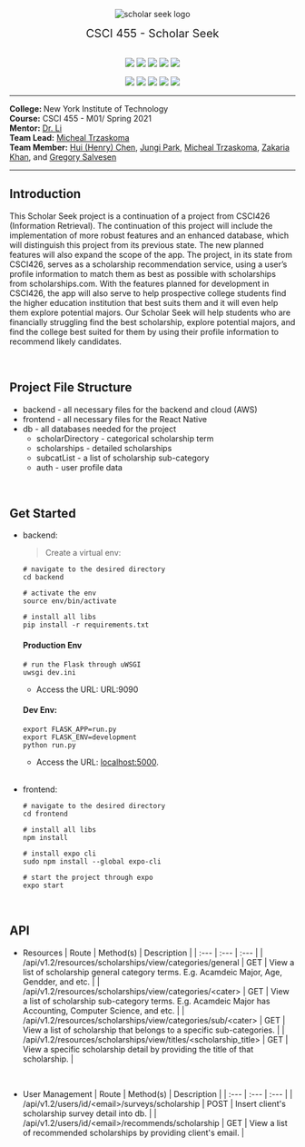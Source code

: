 <center>
<p>
<image
src="./frontend/assets/AppLogo.png"
alt="scholar seek logo"
style="max-height: 300px; max-width: 300px"/>

<br>
<div style="font-size: 20px">CSCI 455 - Scholar Seek</div>
<br>

![](https://shields.io/badge/python-3.8.x-blue??style=flat&logo=python&logoColor=white) 
![](https://img.shields.io/badge/JavaScript-blue?style=flat&logo=JavaScript&logoColor=white&color=blue)
![](https://img.shields.io/badge/react-0.63.2-blue?style=flat&logo=react&logoColor=white&label=React%20Native)
![](https://img.shields.io/badge/npm-7.6.3-blue?style=flat&logo=npm&logoColor=white)
![](https://img.shields.io/badge/expo-40.0.1-blue?style=flat&logo=Expo&logoColor=white&color=blue)

![](https://img.shields.io/badge/flask-1.1.2-blue?style=flat&logo=flask&logoColor=white)
![](https://img.shields.io/badge/selenium-3.141.0-blue?style=flat&logo=selenium&logoColor=white)
![](https://img.shields.io/badge/pytest-6.2.2-blue?style=flat&logo=pytest&logoColor=white)
![](https://img.shields.io/badge/AWS%20EC2-blue?style=flat&logo=Amazon%20AWS&logoColor=white&color=blue)
![](https://img.shields.io/badge/mongodb-3.6.8-blue?style=flat&logo=mongodb&logoColor=white&color=blue)

</p>
</center>

---
<b>College: </b>New York Institute of Technology<br>
<b>Course:</b> CSCI 455 - M01/ Spring 2021<br>
<b>Mentor:</b> <a href="https://www.nyit.edu/bio/wli20">Dr. Li</a><br>
<b>Team Lead:</b> <a href="https://github.com/MichaelTrzaskoma">Micheal Trzaskoma</a><br>
<b>Team Member:</b> <a href="https://hchen98.github.io/">Hui (Henry) Chen</a>, <a href="https://github.com/byjungy93">Jungi Park</a>, <a href="https://github.com/MichaelTrzaskoma">Micheal Trzaskoma</a>, <a href="https://github.com/THeKhanMann">Zakaria Khan</a>, and <a href="https://github.com/Greg-Salvesen2">Gregory Salvesen</a>

---

## Introduction
This Scholar Seek project is a continuation of a project from CSCI426 (Information Retrieval). The continuation of this project will include the implementation of more robust features and an enhanced database, which will distinguish this project from its previous state. The new planned features will also expand the scope of the app. The project, in its state from CSCI426, serves as a scholarship recommendation service, using a user’s profile information to match them as best as possible with scholarships from scholarships.com. With the features planned for development in CSCI426, the app will also serve to help prospective college students find the higher education institution that best suits them and it will even help them explore potential majors. Our Scholar Seek will help students who are financially struggling find the best scholarship, explore potential majors, and find the college best suited for them by using their profile information to recommend likely candidates.

<br>

## Project File Structure

* backend - all necessary files for the backend and cloud (AWS)
* frontend - all necessary files for the React Native
* db - all databases needed for the project
    * scholarDirectory - categorical scholarship term
    * scholarships - detailed scholarships
    * subcatList - a list of scholarship sub-category
    * auth - user profile data

<br>

## Get Started

* backend:
    
    > Create a virtual env:
    ```
    # navigate to the desired directory
    cd backend

    # activate the env
    source env/bin/activate

    # install all libs
    pip install -r requirements.txt
    ```

    #### Production Env
    ```
    # run the Flask through uWSGI
    uwsgi dev.ini
    ```

    * Access the URL: URL:9090

    #### Dev Env:
    ```
    export FLASK_APP=run.py
    export FLASK_ENV=development
    python run.py
    ```

    * Access the URL: <a href="localhost:5000">localhost:5000</a>.
<br><br>

* frontend:

    ```
    # navigate to the desired directory
    cd frontend

    # install all libs
    npm install

    # install expo cli
    sudo npm install --global expo-cli

    # start the project through expo
    expo start
    ```

<br>

## API

* Resources
    | Route | Method(s) | Description |
    | :--- | :--- | :--- |
    | /api/v1.2/resources/scholarships/view/categories/general | GET | View a list of scholarship general category terms. E.g. Acamdeic Major, Age, Gendder, and etc. |
    | /api/v1.2/resources/scholarships/view/categories/<cater\> | GET | View a list of scholarship sub-category terms. E.g. Acamdeic Major has Accounting, Computer Science, and etc. |
    | /api/v1.2/resources/scholarships/view/categories/sub/<cater\> | GET | View a list of scholarship that belongs to a specific sub-categories. |
    | /api/v1.2/resources/scholarships/view/titles/<scholarship_title\> | GET | View a specific scholarship detail by providing the title of that scholarship. |

    <br>
* User Management
    | Route | Method(s) | Description |
    | :--- | :--- | :--- |
    | /api/v1.2/users/id/<email\>/surveys/scholarship | POST | Insert client's scholarship survey detail into db. |
    | /api/v1.2/users/id/<email\>/recommends/scholarship | GET | View a list of recommended scholarships by providing client's email. |